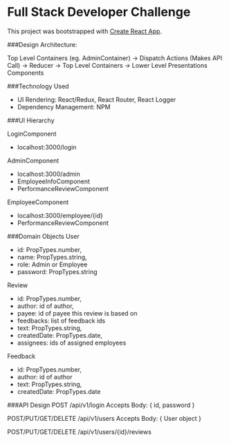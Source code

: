 # Full Stack Developer Challenge

This project was bootstrapped with [Create React App](https://github.com/facebookincubator/create-react-app).

###Design Architecture:

Top Level Containers (eg. AdminContainer) -> Dispatch Actions (Makes API Call) -> Reducer -> Top Level Containers -> Lower Level Presentations Components

###Technology Used

* UI Rendering: React/Redux, React Router, React Logger
* Dependency Management: NPM

###UI Hierarchy

LoginComponent
* localhost:3000/login

AdminComponent
* localhost:3000/admin
* EmployeeInfoComponent
* PerformanceReviewComponent

EmployeeComponent 
* localhost:3000/employee/{id}
* PerformanceReviewComponent

###Domain Objects
User
* id: PropTypes.number,
* name: PropTypes.string,
* role: Admin or Employee
* password: PropTypes.string

Review
* id: PropTypes.number,
* author: id of author,
* payee: id of payee this review is based on
* feedbacks: list of feedback ids
* text: PropTypes.string,
* createdDate: PropTypes.date,
* assignees: ids of assigned employees

Feedback
* id: PropTypes.number,
* author: id of author
* text: PropTypes.string,
* createdDate: PropTypes.date

###API Design
POST /api/v1/login
Accepts Body: { id, password }

POST/PUT/GET/DELETE
/api/v1/users
Accepts Body: { User object }

POST/PUT/GET/DELETE
/api/v1/users/{id}/reviews
